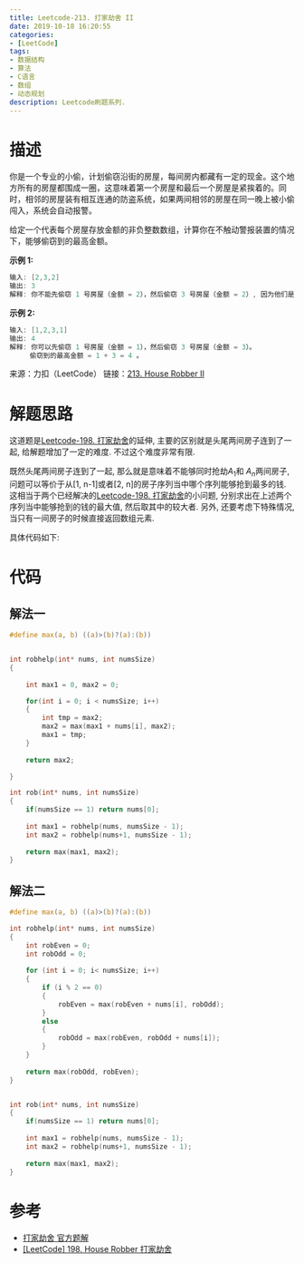 ```yaml
---
title: Leetcode-213. 打家劫舍 II
date: 2019-10-18 16:20:55
categories:
- [LeetCode]
tags:
- 数据结构
- 算法
- C语言
- 数组
- 动态规划 
description: Leetcode刷题系列.
---
```

# 描述

你是一个专业的小偷，计划偷窃沿街的房屋，每间房内都藏有一定的现金。这个地方所有的房屋都围成一圈，这意味着第一个房屋和最后一个房屋是紧挨着的。同时，相邻的房屋装有相互连通的防盗系统，如果两间相邻的房屋在同一晚上被小偷闯入，系统会自动报警。

给定一个代表每个房屋存放金额的非负整数数组，计算你在不触动警报装置的情况下，能够偷窃到的最高金额。

**示例 1:**

```c
输入: [2,3,2]
输出: 3
解释: 你不能先偷窃 1 号房屋（金额 = 2），然后偷窃 3 号房屋（金额 = 2）, 因为他们是相邻的。
```

**示例 2:**

```c
输入: [1,2,3,1]
输出: 4
解释: 你可以先偷窃 1 号房屋（金额 = 1），然后偷窃 3 号房屋（金额 = 3）。
     偷窃到的最高金额 = 1 + 3 = 4 。
```

来源：力扣（LeetCode）
链接：[213. House Robber II](https://leetcode-cn.com/problems/house-robber-ii)

# 解题思路

这道题是[Leetcode-198. 打家劫舍](http://datacruiser.io/2019/10/18/Leetcode-198-%E6%89%93%E5%AE%B6%E5%8A%AB%E8%88%8D/)的延伸, 主要的区别就是头尾两间房子连到了一起, 给解题增加了一定的难度. 不过这个难度非常有限. 

既然头尾两间房子连到了一起, 那么就是意味着不能够同时抢劫$A_1$和 $A_n$两间房子, 问题可以等价于从[1, n-1]或者[2, n]的房子序列当中哪个序列能够抢到最多的钱. 这相当于两个已经解决的[Leetcode-198. 打家劫舍](http://datacruiser.io/2019/10/18/Leetcode-198-%E6%89%93%E5%AE%B6%E5%8A%AB%E8%88%8D/)的小问题, 分别求出在上述两个序列当中能够抢到的钱的最大值, 然后取其中的较大者. 另外, 还要考虑下特殊情况, 当只有一间房子的时候直接返回数组元素.

具体代码如下: 

# 代码

## 解法一

```c
#define max(a, b) ((a)>(b)?(a):(b))


int robhelp(int* nums, int numsSize)
{
    
    int max1 = 0, max2 = 0;

    for(int i = 0; i < numsSize; i++)
    {
        int tmp = max2;
        max2 = max(max1 + nums[i], max2);
        max1 = tmp;
    }
    
    return max2;

}

int rob(int* nums, int numsSize)
{
    if(numsSize == 1) return nums[0];
    
    int max1 = robhelp(nums, numsSize - 1);
    int max2 = robhelp(nums+1, numsSize - 1);
    
    return max(max1, max2);
}

```

## 解法二

```c
#define max(a, b) ((a)>(b)?(a):(b))

int robhelp(int* nums, int numsSize) 
{
    int robEven = 0;
    int robOdd = 0;
    
    for (int i = 0; i< numsSize; i++)
    {
        if (i % 2 == 0)
        {
            robEven = max(robEven + nums[i], robOdd);
        }
        else
        {
            robOdd = max(robEven, robOdd + nums[i]);
        }
    }
    
    return max(robOdd, robEven);
}


int rob(int* nums, int numsSize)
{
    if(numsSize == 1) return nums[0];
    
    int max1 = robhelp(nums, numsSize - 1);
    int max2 = robhelp(nums+1, numsSize - 1);
    
    return max(max1, max2);
}
```



# 参考

- [打家劫舍 官方题解](https://leetcode-cn.com/problems/house-robber/solution/da-jia-jie-she-by-leetcode/)
- [[LeetCode] 198. House Robber 打家劫舍](https://www.cnblogs.com/grandyang/p/4383632.html)